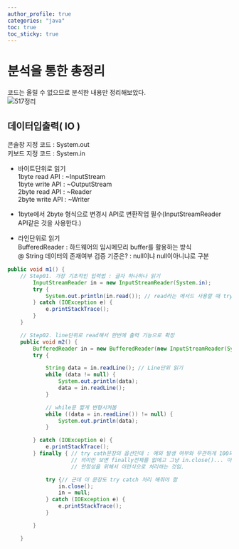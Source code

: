 ```yaml
---
author_profile: true
categories: "java"
toc: true
toc_sticky: true
---
```

# 분석을 통한 총정리
코드는 올릴 수 없으므로 분석한 내용만 정리해보았다.   
![517정리](https://user-images.githubusercontent.com/96512568/168758601-65e85a90-4a67-4a9e-87e0-ca8f362cc424.jpg)







##  데이터입출력( IO )
콘솔창 지정 코드 : System.out      
키보드 지정 코드 : System.in

- 바이트단위로 읽기       
1byte read API  : ~InputStream      
1byte write API : ~OutputStream      
2byte read API  : ~Reader      
2byte write API : ~Writer      
- 1byte에서 2byte 형식으로 변경시 API로 변환작업 필수(InputStreamReader API같은 것을 사용한다.)      
          
- 라인단위로 읽기      
BufferedReader : 하드웨어의 임시메모리 buffer를 활용하는 방식      
@ String 데이터의 존재여부 검증 기준은? : null이냐 null이아니냐로 구분       

```java
public void m1() {
    // Step01. 가장 기초적인 입력법 : 글자 하나하나 읽기
		InputStreamReader in = new InputStreamReader(System.in);
		try {
			System.out.println(in.read()); // read라는 메서드 사용할 때 try,catch가 꼭 필요.. 에러생길수있으므로
		} catch (IOException e) {
			e.printStackTrace();
		}
	}

	// Step02. line단위로 read해서 한번에 출력 기능으로 확장
	public void m2() {
		BufferedReader in = new BufferedReader(new InputStreamReader(System.in));
		try {

			String data = in.readLine(); // Line단위 읽기
			while (data != null) {
				System.out.println(data);
				data = in.readLine();
			}

			// while문 짧게 변형시켜봄
			while ((data = in.readLine()) != null) {
				System.out.println(data);
			}

		} catch (IOException e) {
			e.printStackTrace();
		} finally { // try cath문장의 옵션인데 : 예외 발생 여부와 무관하게 100퍼센트 실행 보장하는 부분
					// 의미만 보면 finally전체를 없에고 그냥 in.close()... 이렇게해줘도되는데
					// 안정성을 위해서 이런식으로 처리하는 것임.

			try {// 근데 이 문장도 try catch 처리 해줘야 함
				in.close();
				in = null;
			} catch (IOException e) {
				e.printStackTrace();
			}

		}

	}
```